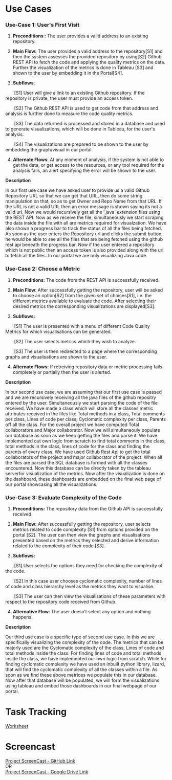 # Use Cases

### Use-Case 1: User's First Visit

1.  **Preconditions :** The user provides a valid address to an existing repository. 

2.  **Main Flow:** The user provides a valid address to the repository[S1] and then the system assesses the provided repository by using[S2] Github REST API to fetch the code and applying the quality metrics on the data. Further the visualization of the metrics is done in Tableau [S3] and shown to the user by embedding it in the Portal[S4].  

1.  **Subflows**:

&nbsp;&nbsp;&nbsp;&nbsp;&nbsp;&nbsp; \[S1\] User will give a link to an existing Github repository. If the repository is private, the user must provide an access token.

&nbsp;&nbsp;&nbsp;&nbsp;&nbsp;&nbsp; \[S2\] The Github REST API is used to get code from that address and analysis is further done to measure the code quality metrics.

&nbsp;&nbsp;&nbsp;&nbsp;&nbsp;&nbsp; \[S3\] The data returned is processed and stored in a database and used to generate visualizations, which will be done in Tableau, for the user's analysis.

&nbsp;&nbsp;&nbsp;&nbsp;&nbsp;&nbsp; \[S4\] The visualizations are prepared to be shown to the user by embedding the graph/visual in our portal.

4.  **Alternate Flows**: At any moment of analysis, if the system is not able to get the data, or get access to the resources, or any tool required for the analysis fails, an alert specifying the error will be shown to the user.

**Description**

In our first use case we have asked user to provide us a valid Github Repository URL so that we can get that URL, then do some string manipulation on that, so as to get Owner and Repo Name from that URL. If the URL is not a valid URL then an error message is shown saying its not a valid url. Now we would recursively get all the '.java' extension files using the REST API. Now as we receive the file, simultaneously we start scraping the data inside the file with all are metrics required for visualzation. We have also shown a progress bar to track the status of all the files being fetched. As soon as the user enters the Repository url and clicks the submit button, he would be able to see all the files that are being fetched using the github rest api beneath the progress bar. Now if the user entered a repository which is not public then an access token is also provided along with the url to fetch all the files. In our portal we are only visualizing Java code. 


### Use-Case 2: Choose a Metric

1.  **Preconditions:** The code from the REST API is successfully received.

2.  **Main Flow**: After successfully getting the repository, user will be asked to choose an option[S2] from the given set of choices[S1], i.e. the different metrics available to evaluate the code. After selecting their desired metrics the corresponding visualizations are displayed[S3].

3.  **Subflows:**

&nbsp;&nbsp;&nbsp;&nbsp;&nbsp;&nbsp; \[S1\] The user is presented with a menu of different Code Quality Metrics for which visualisations can be generated.

&nbsp;&nbsp;&nbsp;&nbsp;&nbsp;&nbsp; \[S2\] The user selects metrics which they wish to analyze.

&nbsp;&nbsp;&nbsp;&nbsp;&nbsp;&nbsp; \[S3\] The user is then redirected to a page where the corresponding graphs and visualisations are shown to the user.

4.  **Alternate Flows:** If retreiving repository data or metric processing fails completely or partially then the user is alerted.

**Description**

In our second use case, we are assuming that our first use case is passed and we are recursively receiving all the java files of the github repositry entered by the user. Simultaneously we start parsing the code of the file received. We have made a class which will store all the classes metric attributes received in the files like Total methods in a class, Total comments per class, Lines of code per class, Cyclomatic complexity per class, Parents off all the class. For the overall project we have computed Total collaborators and Major collaborator. Now we will simultaneouly populate our database as soon as we keep getting the files and parse it. We have implemented out own logic from scratch to find total comments in the class, total methods in the class, lines of code for the class and finding the parents of every class. We have used Github Rest Api to get the total collaborators of the project and major collaborator of the project. When all the files are parsed the SQL database is formed with all the classes encountered. Now this database can be directly taken by the tableau serverfor visualization of the metrics. Now after the visualization is done on the dashboard, these dashboards are embedded on the final web page of our portal showcasing all the visualizations.


### Use-Case 3: Evaluate Complexity of the Code 

1.  **Preconditions:** The repository data from the Github API is successfully received.

2.  **Main Flow:** After successfully getting the repository, user selects metrics related to code complexity [S1] from options provided on the portal [S2]. The user can then view the graphs and visualisations presented based on the metrics they selected and derive information related to the complexity of their code [S3].

3.  **Subflows:**

&nbsp;&nbsp;&nbsp;&nbsp;&nbsp;&nbsp; \[S1\] User selects the options they need for checking the complexity of the code.

&nbsp;&nbsp;&nbsp;&nbsp;&nbsp;&nbsp; \[S2\] In this case user chooses cyclomatic complexity, number of lines of code and class hierarchy level as the metrics they want to visualise.

&nbsp;&nbsp;&nbsp;&nbsp;&nbsp;&nbsp; \[S3\] The user can then view the visualisations of these parameters with respect to the repository code received from Github.

4.  **Alternative Flow**: The user doesn’t select any option and nothing happens.

**Description**

Our third use case is a specific type of second use case. In this we are specifically visualizing the complexity of the code. The metrics that can be majorly used are the Cyclomatic complexity of the class, Lines of code and total methods inside the class. For finding lines of code and total methods inside the class, we have implemented our own logic from scratch. While for finding cyclomatic complexity we have used an inbuilt python library, lizard, that will find the cyclomatic complexity of all the classes within a file. As soon as we find these above metrices we populate this in our database. Now after that database will be populated, we will form the visualizations using tableau and embed those dashboards in our final webpage of our portal.


# Task Tracking
[Worksheet](https://github.ncsu.edu/umisra/csc510-project/blob/master/WORKSHEET.md)

# Screencast

[Project ScreenCast - GitHub Link]()
</br>OR</br>
[Project ScreenCast - Google Drive Link]()
